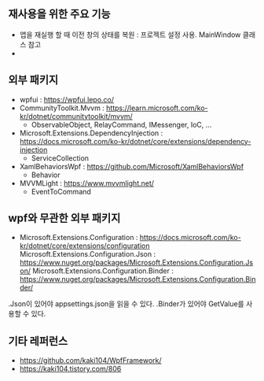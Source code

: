 ﻿## 재사용을 위한 주요 기능

* 앱을 재실행 할 때 이전 창의 상태를 복원 : 프로젝트 설정 사용. MainWindow 클래스 참고
* 

## 외부 패키지

* wpfui : https://wpfui.lepo.co/
* CommunityToolkit.Mvvm : https://learn.microsoft.com/ko-kr/dotnet/communitytoolkit/mvvm/
  * ObservableObject, RelayCommand, IMessenger, IoC, ...
* Microsoft.Extensions.DependencyInjection : https://docs.microsoft.com/ko-kr/dotnet/core/extensions/dependency-injection
  * ServiceCollection
* XamlBehaviorsWpf : https://github.com/Microsoft/XamlBehaviorsWpf
  * Behavior<T>
* MVVMLight : https://www.mvvmlight.net/
  * EventToCommand

## wpf와 무관한 외부 패키지

* Microsoft.Extensions.Configuration : https://docs.microsoft.com/ko-kr/dotnet/core/extensions/configuration
  Microsoft.Extensions.Configuration.Json : https://www.nuget.org/packages/Microsoft.Extensions.Configuration.Json/
  Microsoft.Extensions.Configuration.Binder : https://www.nuget.org/packages/Microsoft.Extensions.Configuration.Binder/

.Json이 있어야 appsettings.json을 읽을 수 있다.
.Binder가 있어야 GetValue<T>를 사용할 수 있다.

## 기타 레퍼런스

* https://github.com/kaki104/WpfFramework/
* https://kaki104.tistory.com/806